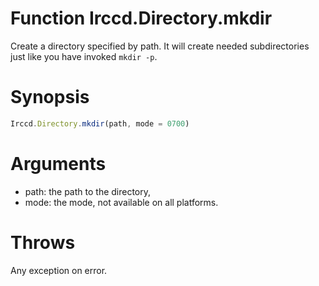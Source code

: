 # Function Irccd.Directory.mkdir

Create a directory specified by path. It will create needed subdirectories just
like you have invoked `mkdir -p`.

# Synopsis

```javascript
Irccd.Directory.mkdir(path, mode = 0700)
```

# Arguments

- path: the path to the directory,
- mode: the mode, not available on all platforms.

# Throws

Any exception on error.
